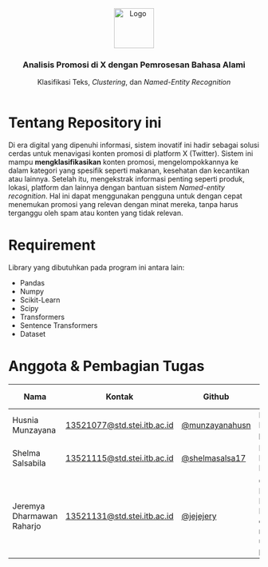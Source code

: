 
<div align="center">
  <a href="https://github.com/jejejery/IF5153-Tugas-Besar-Analisis-Promo">
    <img src="https://static.vecteezy.com/system/resources/previews/042/148/611/non_2x/new-twitter-x-logo-twitter-icon-x-social-media-icon-free-png.png" alt="Logo" width="80" height="80">
  </a>
  <h3 align="center">Analisis Promosi di X dengan Pemrosesan Bahasa Alami </h3>

  <p align="center">
    Klasifikasi Teks, <i>Clustering</i>, dan <i>Named-Entity Recognition</i>
    <br />
    <br />
  </p>
</div>

# Tentang Repository ini
Di era digital yang dipenuhi informasi, sistem inovatif ini hadir sebagai solusi cerdas untuk menavigasi konten promosi di platform X (Twitter). Sistem ini mampu **mengklasifikasikan** konten promosi, mengelompokkannya ke dalam kategori yang spesifik seperti makanan, kesehatan dan kecantikan atau lainnya. Setelah itu, mengekstrak informasi penting seperti produk, lokasi, platform dan lainnya dengan bantuan sistem *Named-entity recognition*. Hal ini dapat menggunakan pengguna untuk dengan cepat menemukan promosi yang relevan dengan minat mereka, tanpa harus terganggu oleh spam atau konten yang tidak relevan.

# Requirement
Library yang dibutuhkan pada program ini antara lain:
* Pandas
* Numpy
* Scikit-Learn
* Scipy
* Transformers
* Sentence Transformers
* Dataset


# Anggota & Pembagian Tugas

|Nama|Kontak|Github|Pembagian Tugas|
|----|-------|------|------|
|Husnia Munzayana | 13521077@std.stei.itb.ac.id|<a href="https://github.com/munzayanahusn">@munzayanahusn</a>| Klasifikasi Promo/Non-promo|
|Shelma Salsabila | 13521115@std.stei.itb.ac.id|<a href="https://www.github.com/shelmasalsa17">@shelmasalsa17</a>| Klasifikasi Kategori Promo|
|Jeremya Dharmawan Raharjo | 13521131@std.stei.itb.ac.id|<a href="https://www.github.com/jejejery">@jejejery</a>| Clustering Kategori Promo & Named-entity recognition untuk aspek promosi|

